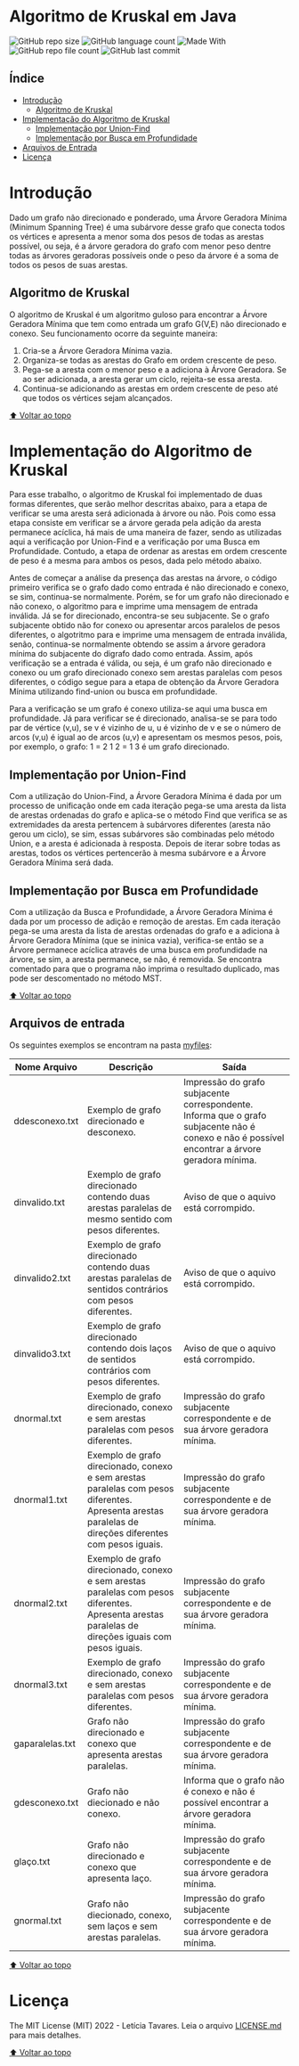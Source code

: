 # Algoritmo de Kruskal em Java


![GitHub repo size](https://img.shields.io/github/repo-size/leticiatavaresds/MSTKruskal?color=a21360&style=for-the-badge)
![GitHub language count](https://img.shields.io/github/languages/count/leticiatavaresds/MSTKruskal?color=a21360&style=for-the-badge)
![Made With](https://img.shields.io/badge/Made%20With-Java-lightgrey?color=a21360&style=for-the-badge)
![GitHub repo file count](https://img.shields.io/github/directory-file-count/leticiatavaresds/MSTKruskal?color=a21360&style=for-the-badge)
![GitHub last commit](https://img.shields.io/github/last-commit/leticiatavaresds/MSTKruskal?color=a21360&style=for-the-badge)

## Índice

- [Introdução](#introdução)
  - [Algoritmo de Kruskal](#algoritmo-de-kruskal)
- [Implementação do Algoritmo de Kruskal](#implementação-do-algoritmo-de-kruskal)
  - [Implementação por Union-Find](#implementação-por-union-find)
  - [Implementação por Busca em Profundidade](#implementação-por-busca-em-profundidade)
- [Arquivos de Entrada](#arquivos-de-entrada)
- [Licença](#licença)

# Introdução

Dado um grafo não direcionado e ponderado, uma Árvore Geradora Mínima (Minimum Spanning Tree) é uma subárvore desse grafo que conecta todos os vértices e apresenta a menor soma dos pesos de todas as arestas possível, ou seja, é a árvore geradora do grafo com menor peso dentre todas as árvores geradoras possíveis onde o peso da árvore é a soma de todos os pesos de suas arestas.


## Algoritmo de Kruskal
O algoritmo de Kruskal é um algoritmo guloso para encontrar a Árvore Geradora Mínima que tem como entrada um grafo G(V,E) não direcionado e conexo. Seu funcionamento ocorre da seguinte maneira:
1.	Cria-se a Árvore Geradora Mínima vazia.
2.	Organiza-se todas as arestas do Grafo em ordem crescente de peso.
3.	Pega-se a aresta com o menor peso e a adiciona à Árvore Geradora. Se ao ser adicionada, a aresta gerar um ciclo, rejeita-se essa aresta.
4.	Continua-se adicionando as arestas em ordem crescente de peso até que todos os vértices sejam alcançados.
 
[⬆ Voltar ao topo](#algoritmo-de-kruskal-em-java)<br>
#	Implementação do Algoritmo de Kruskal
Para esse trabalho, o algoritmo de Kruskal foi implementado de duas formas diferentes, que serão melhor descritas abaixo, 
para a etapa de verificar se uma aresta será adicionada à árvore ou não. 
Pois como essa etapa consiste em verificar se a árvore gerada pela adição da aresta permanece acíclica, há mais de uma maneira de fazer, 
sendo as utilizadas aqui a verificação por Union-Find e a verificação por uma Busca em Profundidade. 
Contudo, a etapa de ordenar as arestas em ordem crescente de peso é a mesma para ambos os pesos, dada pelo método abaixo.

Antes de começar a análise da presença das arestas na árvore, o código primeiro verifica se o grafo dado como entrada é não direcionado e conexo, se sim, continua-se normalmente. Porém, se for um grafo não direcionado e não conexo, o algoritmo para e imprime uma mensagem de entrada inválida. Já se for direcionado, encontra-se seu subjacente. Se o grafo subjacente obtido não for conexo ou apresentar arcos paralelos de pesos diferentes, o algotritmo para e imprime uma mensagem de entrada inválida, senão, continua-se normalmente obtendo se assim a árvore geradora mínima do subjacente do digrafo dado como entrada. Assim, após verificação se a entrada é válida, ou seja, é um grafo não direcionado e conexo ou um grafo direcionado conexo sem arestas paralelas com pesos diferentes, o código segue para a etapa de obtenção da Árvore Geradora Mínima utilizando find-union ou busca em profundidade. 

Para a verificação se um grafo é conexo utiliza-se aqui uma busca em profundidade. Já para verificar se é direcionado, analisa-se se para todo par de vértice (v,u), se v é vizinho de u, u é vizinho de v e se o número de arcos (v,u) é igual ao de arcos (u,v) e apresentam os mesmos pesos, pois, por exemplo, o grafo:
1 = 2 1 
2 = 1 3 
é um grafo direcionado.

## Implementação por Union-Find
Com a utilização do Union-Find, a Árvore Geradora Mínima é dada por um processo de unificação onde em cada iteração pega-se 
uma aresta da lista de arestas ordenadas do grafo e aplica-se o método Find que verifica se as extremidades da aresta pertencem 
à subárvores diferentes (aresta não gerou um ciclo), se sim, essas subárvores são combinadas pelo método Union, e a aresta é adicionada à resposta. 
Depois de iterar sobre todas as arestas, todos os vértices pertencerão à mesma subárvore e a Árvore Geradora Mínima será dada. 


## Implementação por Busca em Profundidade
Com a utilização da Busca e Profundidade, a Árvore Geradora Mínima é dada por um processo de adição e remoção de arestas. 
Em cada iteração pega-se uma aresta da lista de arestas ordenadas do grafo e a adiciona à Árvore Geradora Mínima (que se ininica vazia), 
verifica-se então se a Árvore permanece acíclica através de uma busca em profundidade na árvore, se sim, a aresta permanece, se não, é removida.
Se encontra comentado para que o programa não imprima o resultado duplicado, mas pode ser descomentado no método MST.

[⬆ Voltar ao topo](#algoritmo-de-kruskal-em-java)<br>
## Arquivos de entrada 

Os seguintes exemplos se encontram na pasta [myfiles](https://github.com/leticiatavaresds/MSTKruskal/tree/master/myfiles):

| Nome Arquivo | Descrição                                                                                                                                               | Saída                                                                                                                               |
|--------------|---------------------------------------------------------------------------------------------------------------------------------------------------------|-------------------------------------------------------------------------------------------------------------------------------------|
| ddesconexo.txt   | Exemplo de grafo direcionado e desconexo.                                                                                                               | Impressão do grafo subjacente correspondente. Informa que o grafo subjacente não é conexo e não é possível encontrar a árvore geradora mínima. |
| dinvalido.txt    | Exemplo de grafo direcionado contendo duas arestas paralelas de mesmo sentido com pesos diferentes.                                                     | Aviso de que o aquivo está corrompido.                                                                                    |
| dinvalido2.txt   | Exemplo de grafo direcionado contendo duas arestas paralelas de sentidos contrários com pesos diferentes.                                               | Aviso de que o aquivo está corrompido.                                                                                    |
| dinvalido3.txt   | Exemplo de grafo direcionado contendo dois laços de sentidos contrários com pesos diferentes.                                                           | Aviso de que o aquivo está corrompido.                                                                                    |
| dnormal.txt      | Exemplo de grafo direcionado, conexo e sem arestas paralelas com pesos diferentes.                                                                      | Impressão do grafo subjacente correspondente e de sua árvore geradora mínima.                                                  |
| dnormal1.txt     | Exemplo de grafo direcionado, conexo e sem arestas paralelas com pesos diferentes. Apresenta arestas paralelas de direções diferentes com pesos iguais. | Impressão do grafo subjacente correspondente e de sua árvore geradora mínima.                                                  |
| dnormal2.txt     | Exemplo de grafo direcionado, conexo e sem arestas paralelas com pesos diferentes. Apresenta arestas paralelas de direções iguais com pesos iguais.     | Impressão do grafo subjacente correspondente e de sua árvore geradora mínima.                                                  |
| dnormal3.txt     | Exemplo de grafo direcionado, conexo e sem arestas paralelas com pesos diferentes.                                                                      | Impressão do grafo subjacente correspondente e de sua árvore geradora mínima.                                                  |
| gaparalelas.txt   | Grafo não direcionado e conexo que apresenta arestas paralelas.                                                                                         | Impressão do grafo subjacente correspondente e de sua árvore geradora mínima.                                                  |
| gdesconexo.txt   | Grafo não diecionado e não conexo.                                                                                                                      | Informa que o grafo não é conexo e não é possível encontrar a árvore geradora mínima.                              |
| glaço.txt        | Grafo não direcionado e conexo que apresenta laço.                                                                                                      | Impressão do grafo subjacente correspondente e de sua árvore geradora mínima.                                                  |
| gnormal.txt      | Grafo não diecionado, conexo, sem laços e sem arestas paralelas.                                                                                             | Impressão do grafo subjacente correspondente e de sua árvore geradora mínima.                                                  |

[⬆ Voltar ao topo](#algoritmo-de-kruskal-em-java)<br>

# Licença

The MIT License (MIT) 2022 - Letícia Tavares. Leia o arquivo [LICENSE.md](https://github.com/leticiatavaresds/MSTKruskal/blob/master/LICENSE.md) para mais detalhes.

[⬆ Voltar ao topo](#algoritmo-de-kruskal-em-java)<br>
